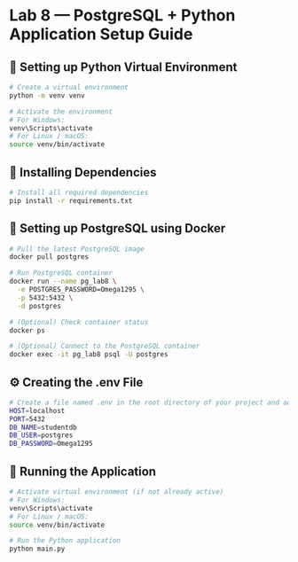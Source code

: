 # Lab 8 — PostgreSQL + Python Application Setup Guide

## 🐍 Setting up Python Virtual Environment

```bash
# Create a virtual environment
python -m venv venv

# Activate the environment
# For Windows:
venv\Scripts\activate
# For Linux / macOS:
source venv/bin/activate
```

## 🧰 Installing Dependencies
```bash
# Install all required dependencies
pip install -r requirements.txt
```

## 🐘 Setting up PostgreSQL using Docker
```bash
# Pull the latest PostgreSQL image
docker pull postgres

# Run PostgreSQL container
docker run --name pg_lab8 \
  -e POSTGRES_PASSWORD=Omega1295 \
  -p 5432:5432 \
  -d postgres

# (Optional) Check container status
docker ps

# (Optional) Connect to the PostgreSQL container
docker exec -it pg_lab8 psql -U postgres
```
## ⚙️ Creating the .env File
```bash 
# Create a file named .env in the root directory of your project and add the following:  
HOST=localhost
PORT=5432
DB_NAME=studentdb
DB_USER=postgres
DB_PASSWORD=Omega1295
```  

## 🚀 Running the Application  
```bash  
# Activate virtual environment (if not already active)
# For Windows:
venv\Scripts\activate
# For Linux / macOS:
source venv/bin/activate

# Run the Python application
python main.py
```

